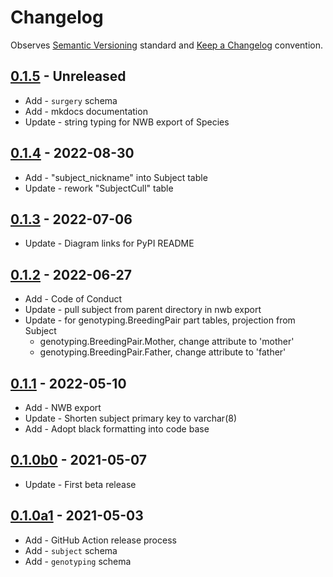 # Changelog

Observes [Semantic Versioning](https://semver.org/spec/v2.0.0.html) standard and
[Keep a Changelog](https://keepachangelog.com/en/1.0.0/) convention.

## [0.1.5] - Unreleased

- Add - `surgery` schema
- Add - mkdocs documentation
- Update - string typing for NWB export of Species

## [0.1.4] - 2022-08-30

- Add - "subject_nickname" into Subject table
- Update - rework "SubjectCull" table

## [0.1.3] - 2022-07-06

- Update - Diagram links for PyPI README

## [0.1.2] - 2022-06-27

- Add - Code of Conduct
- Update - pull subject from parent directory in nwb export
- Update - for genotyping.BreedingPair part tables, projection from Subject
  - genotyping.BreedingPair.Mother, change attribute to 'mother'
  - genotyping.BreedingPair.Father, change attribute to 'father'

## [0.1.1] - 2022-05-10

- Add - NWB export
- Update - Shorten subject primary key to varchar(8)
- Add - Adopt black formatting into code base

## [0.1.0b0] - 2021-05-07

- Update - First beta release

## [0.1.0a1] - 2021-05-03

- Add - GitHub Action release process
- Add - `subject` schema
- Add - `genotyping` schema

[0.1.5]: https://github.com/datajoint/element-animal/releases/tag/0.1.5
[0.1.4]: https://github.com/datajoint/element-animal/releases/tag/0.1.4
[0.1.3]: https://github.com/datajoint/element-animal/releases/tag/0.1.3
[0.1.2]: https://github.com/datajoint/element-animal/releases/tag/0.1.2
[0.1.1]: https://github.com/datajoint/element-animal/releases/tag/0.1.1
[0.1.0b0]: https://github.com/datajoint/element-animal/releases/tag/0.1.0b0
[0.1.0a1]: https://github.com/datajoint/element-animal/releases/tag/0.1.0a1
